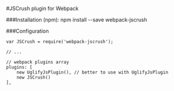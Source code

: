 #JSCrush plugin for Webpack

###Installation (npm):
    npm install --save webpack-jscrush

###Configuration
    
	var JSCrush = require('webpack-jscrush');

    // ...
    
    // webpack plugins array
	plugins: [
		new UglifyJsPlugin(), // better to use with UglifyJsPlugin
		new JSCrush()
	],
